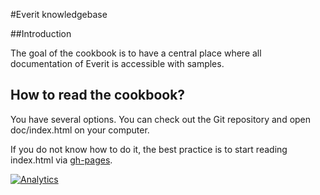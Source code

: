 #Everit knowledgebase

##Introduction

The goal of the cookbook is to have a central place where all documentation
of Everit is accessible with samples.

## How to read the cookbook?

You have several options. You can check out the Git repository and open
doc/index.html on your computer.

If you do not know how to do it, the best practice is to start reading
index.html via [gh-pages][1].

[![Analytics](https://ga-beacon.appspot.com/UA-15041869-4/everit-org/cookbook)](https://github.com/igrigorik/ga-beacon)

[1]: http://cookbook.everit.org

